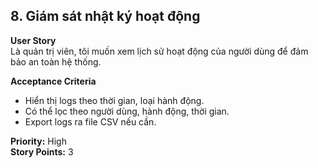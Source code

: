 ## 8. Giám sát nhật ký hoạt động

**User Story**  
Là quản trị viên, tôi muốn xem lịch sử hoạt động của người dùng để đảm bảo an toàn hệ thống.

**Acceptance Criteria**

- Hiển thị logs theo thời gian, loại hành động.
- Có thể lọc theo người dùng, hành động, thời gian.
- Export logs ra file CSV nếu cần.

**Priority:** High  
**Story Points:** 3
